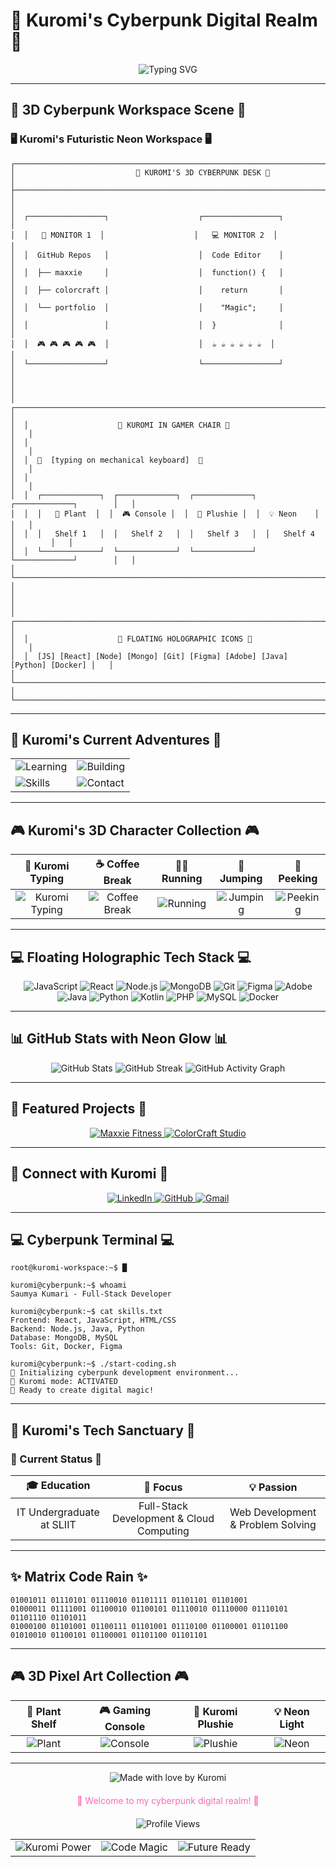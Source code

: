# 🖤 Kuromi's Cyberpunk Digital Realm 🖤

<div align="center">
  <img src="https://readme-typing-svg.herokuapp.com?font=Orbitron&color=ff69b4&size=35&center=true&vCenter=true&width=1000&height=100&lines=Hello%2C+I'm+Saumya+Kumari+%F0%9F%91%8B;Welcome+to+my+cyberpunk+workspace!;Full-Stack+Developer+%7C+Creative+Coder+%7C+Kuromi+Enthusiast" alt="Typing SVG" />
</div>

---

## 🚀 **3D Cyberpunk Workspace Scene** 🚀

### 🖥️ Kuromi's Futuristic Neon Workspace 🖥️

```
┌─────────────────────────────────────────────────────────────────────────────────────┐
│                           🎀 KUROMI'S 3D CYBERPUNK DESK 🎀                          │
├─────────────────────────────────────────────────────────────────────────────────────┤
│                                                                                     │
│  ┌─────────────────┐                    ┌─────────────────┐                        │
│  │   📁 MONITOR 1  │                    │   💻 MONITOR 2  │                        │
│  │  GitHub Repos   │                    │  Code Editor    │                        │
│  │  ├── maxxie     │                    │  function() {   │                        │
│  │  ├── colorcraft │                    │    return       │                        │
│  │  └── portfolio  │                    │    "Magic";     │                        │
│  │                 │                    │  }              │                        │
│  │  🎮 🎮 🎮 🎮 🎮  │                    │  ☕ ☕ ☕ ☕ ☕ ☕  │                        │
│  └─────────────────┘                    └─────────────────┘                        │
│                                                                                     │
│  ┌─────────────────────────────────────────────────────────────────────────────┐   │
│  │                    🎀 KUROMI IN GAMER CHAIR 🎀                              │   │
│  │                                                                             │   │
│  │  🎀  [typing on mechanical keyboard]  🎀                                   │   │
│  │                                                                             │   │
│  │  ┌─────────────┐  ┌─────────────┐  ┌─────────────┐  ┌─────────────┐        │   │
│  │  │   🌱 Plant  │  │  🎮 Console │  │  🎀 Plushie │  │  💡 Neon    │        │   │
│  │  │   Shelf 1   │  │   Shelf 2   │  │   Shelf 3   │  │   Shelf 4   │        │   │
│  │  └─────────────┘  └─────────────┘  └─────────────┘  └─────────────┘        │   │
│  └─────────────────────────────────────────────────────────────────────────────┘   │
│                                                                                     │
│  ┌─────────────────────────────────────────────────────────────────────────────┐   │
│  │                    🌟 FLOATING HOLOGRAPHIC ICONS 🌟                        │   │
│  │  [JS] [React] [Node] [Mongo] [Git] [Figma] [Adobe] [Java] [Python] [Docker] │   │
│  └─────────────────────────────────────────────────────────────────────────────┘   │
└─────────────────────────────────────────────────────────────────────────────────────┘
```

---

## 🌟 **Kuromi's Current Adventures** 🌟

<div align="center">
  <table>
    <tr>
      <td>
        <img src="https://img.shields.io/badge/🌱_Currently_Learning-Spring_Boot_%7C_React_Native-ff69b4?style=for-the-badge&logoColor=white" alt="Learning" />
      </td>
      <td>
        <img src="https://img.shields.io/badge/🏗️_Building-Amazing_ERP_System-ff69b4?style=for-the-badge&logoColor=white" alt="Building" />
      </td>
    </tr>
    <tr>
      <td>
        <img src="https://img.shields.io/badge/💻_Leveling_Up-Java_%7C_Oracle_%7C_Docker-ff69b4?style=for-the-badge&logoColor=white" alt="Skills" />
      </td>
      <td>
        <img src="https://img.shields.io/badge/📧_Reach_Me-sndlsaumya%40gmail.com-ff69b4?style=for-the-badge&logoColor=white" alt="Contact" />
      </td>
    </tr>
  </table>
</div>

---

## 🎮 **Kuromi's 3D Character Collection** 🎮

<div align="center">
  
  | 🎀 Kuromi Typing | ☕ Coffee Break | 🏃‍♀️ Running | 🦘 Jumping | 👀 Peeking |
  |:---:|:---:|:---:|:---:|:---:|
  | ![Kuromi Typing](https://img.shields.io/badge/🎀_Kuromi_Typing_on_Keyboard-ff69b4?style=for-the-badge&logoColor=white) | ![Coffee Break](https://img.shields.io/badge/☕_Kuromi_Coffee_Break-8a2be2?style=for-the-badge&logoColor=white) | ![Running](https://img.shields.io/badge/🏃‍♀️_Kuromi_Running_Mischievously-00ffff?style=for-the-badge&logoColor=white) | ![Jumping](https://img.shields.io/badge/🦘_Kuromi_Jumping_Between_Platforms-ff69b4?style=for-the-badge&logoColor=white) | ![Peeking](https://img.shields.io/badge/👀_Kuromi_Peeking_from_Tech_Gadgets-8a2be2?style=for-the-badge&logoColor=white) |
  
</div>

---

## 💻 **Floating Holographic Tech Stack** 💻

<div align="center">
  <img src="https://img.shields.io/badge/JavaScript-F7DF1E?style=for-the-badge&logo=javascript&logoColor=black" alt="JavaScript" />
  <img src="https://img.shields.io/badge/React-20232A?style=for-the-badge&logo=react&logoColor=61DAFB" alt="React" />
  <img src="https://img.shields.io/badge/Node.js-43853D?style=for-the-badge&logo=node.js&logoColor=white" alt="Node.js" />
  <img src="https://img.shields.io/badge/MongoDB-4EA94B?style=for-the-badge&logo=mongodb&logoColor=white" alt="MongoDB" />
  <img src="https://img.shields.io/badge/Git-F05032?style=for-the-badge&logo=git&logoColor=white" alt="Git" />
  <img src="https://img.shields.io/badge/Figma-F24E1E?style=for-the-badge&logo=figma&logoColor=white" alt="Figma" />
  <img src="https://img.shields.io/badge/Adobe-FF0000?style=for-the-badge&logo=adobe&logoColor=white" alt="Adobe" />
  <img src="https://img.shields.io/badge/Java-ED8B00?style=for-the-badge&logo=openjdk&logoColor=white" alt="Java" />
  <img src="https://img.shields.io/badge/Python-3776AB?style=for-the-badge&logo=python&logoColor=white" alt="Python" />
  <img src="https://img.shields.io/badge/Kotlin-0095D5?style=for-the-badge&logo=kotlin&logoColor=white" alt="Kotlin" />
  <img src="https://img.shields.io/badge/PHP-777BB4?style=for-the-badge&logo=php&logoColor=white" alt="PHP" />
  <img src="https://img.shields.io/badge/MySQL-4479A1?style=for-the-badge&logo=mysql&logoColor=white" alt="MySQL" />
  <img src="https://img.shields.io/badge/Docker-2496ED?style=for-the-badge&logo=docker&logoColor=white" alt="Docker" />
</div>

---

## 📊 **GitHub Stats with Neon Glow** 📊

<div align="center">
  <img src="https://github-readme-stats.vercel.app/api?username=Saumya-Us&show_icons=true&theme=radical&bg_color=0d1117&text_color=ff69b4&icon_color=ff69b4&title_color=ff69b4&hide_border=true" alt="GitHub Stats" />
  
  <img src="https://github-readme-streak-stats.herokuapp.com/?user=Saumya-Us&theme=radical&background=0d1117&stroke=ff69b4&ring=ff69b4&fire=ff69b4&currStreakNum=ff69b4&sideNums=ff69b4&currStreakLabel=ff69b4&sideLabels=ff69b4&dates=ff69b4" alt="GitHub Streak" />
  
  <img src="https://github-readme-activity-graph.vercel.app/graph?username=Saumya-Us&theme=radical&bg_color=0d1117&color=ff69b4&line=ff69b4&point=ff69b4&area_color=ff69b4&area=true&hide_border=true" alt="GitHub Activity Graph" />
</div>

---

## 🎯 **Featured Projects** 🎯

<div align="center">
  <a href="https://github.com/Saumya-Us/maxxie-fitness">
    <img src="https://github-readme-stats.vercel.app/api/pin/?username=Saumya-Us&repo=maxxie-fitness&theme=radical&bg_color=0d1117&text_color=ff69b4&icon_color=ff69b4&title_color=ff69b4&hide_border=true" alt="Maxxie Fitness" />
  </a>
  
  <a href="https://github.com/Saumya-Us/colorcraft-studio">
    <img src="https://github-readme-stats.vercel.app/api/pin/?username=Saumya-Us&repo=colorcraft-studio&theme=radical&bg_color=0d1117&text_color=ff69b4&icon_color=ff69b4&title_color=ff69b4&hide_border=true" alt="ColorCraft Studio" />
  </a>
</div>

---

## 🔗 **Connect with Kuromi** 🔗

<div align="center">
  <a href="https://linkedin.com/in/sandali-saumya-82a15434a/">
    <img src="https://img.shields.io/badge/LinkedIn-0077B5?style=for-the-badge&logo=linkedin&logoColor=white" alt="LinkedIn" />
  </a>
  
  <a href="https://github.com/Saumya-Us">
    <img src="https://img.shields.io/badge/GitHub-100000?style=for-the-badge&logo=github&logoColor=white" alt="GitHub" />
  </a>
  
  <a href="mailto:sndlsaumya@gmail.com">
    <img src="https://img.shields.io/badge/Gmail-D14836?style=for-the-badge&logo=gmail&logoColor=white" alt="Gmail" />
  </a>
</div>

---

## 💻 **Cyberpunk Terminal** 💻

```
root@kuromi-workspace:~$ █

kuromi@cyberpunk:~$ whoami
Saumya Kumari - Full-Stack Developer

kuromi@cyberpunk:~$ cat skills.txt
Frontend: React, JavaScript, HTML/CSS
Backend: Node.js, Java, Python
Database: MongoDB, MySQL
Tools: Git, Docker, Figma

kuromi@cyberpunk:~$ ./start-coding.sh
🚀 Initializing cyberpunk development environment...
🎀 Kuromi mode: ACTIVATED
💜 Ready to create digital magic!
```

---

## 🌙 **Kuromi's Tech Sanctuary** 🌙

### 🖤 Current Status 🖤

| 🎓 Education | 🚀 Focus | 💡 Passion |
|:---:|:---:|:---:|
| IT Undergraduate at SLIIT | Full-Stack Development & Cloud Computing | Web Development & Problem Solving |

---

## ✨ **Matrix Code Rain** ✨

```
01001011 01110101 01110010 01101111 01101101 01101001
01000011 01111001 01100010 01100101 01110010 01110000 01110101 01101110 01101011
01000100 01101001 01100111 01101001 01110100 01100001 01101100 01010010 01100101 01100001 01101100 01101101
```

---

## 🎮 **3D Pixel Art Collection** 🎮

<div align="center">
  
  | 🌱 Plant Shelf | 🎮 Gaming Console | 🎀 Kuromi Plushie | 💡 Neon Light |
  |:---:|:---:|:---:|:---:|
  | ![Plant](https://img.shields.io/badge/🌱_Pixel_Plant_Shelf-00ff00?style=for-the-badge&logoColor=white) | ![Console](https://img.shields.io/badge/🎮_Gaming_Console-ff69b4?style=for-the-badge&logoColor=white) | ![Plushie](https://img.shields.io/badge/🎀_Kuromi_Plushie-8a2be2?style=for-the-badge&logoColor=white) | ![Neon](https://img.shields.io/badge/💡_Neon_Light-00ffff?style=for-the-badge&logoColor=white) |
  
</div>

---

<div align="center">
  <img src="https://img.shields.io/badge/Made_with_💜_by_Kuromi-ff69b4?style=for-the-badge&logoColor=white" alt="Made with love by Kuromi" />
  
  <p style="color: #ff69b4; font-size: 14px; margin-top: 20px;">
    🌙 Welcome to my cyberpunk digital realm! 🌙
  </p>
  
  <div style="margin-top: 20px;">
    <img src="https://komarev.com/ghpvc/?username=Saumya-Us&style=flat-square&color=ff69b4" alt="Profile Views" />
  </div>
  
  <!-- Cyberpunk Footer Grid -->
  <table>
    <tr>
      <td>
        <img src="https://img.shields.io/badge/🎀_Kuromi_Power-ff69b4?style=for-the-badge&logoColor=white" alt="Kuromi Power" />
      </td>
      <td>
        <img src="https://img.shields.io/badge/💻_Code_Magic-8a2be2?style=for-the-badge&logoColor=white" alt="Code Magic" />
      </td>
      <td>
        <img src="https://img.shields.io/badge/🚀_Future_Ready-00ffff?style=for-the-badge&logoColor=white" alt="Future Ready" />
      </td>
    </tr>
  </table>
</div>
